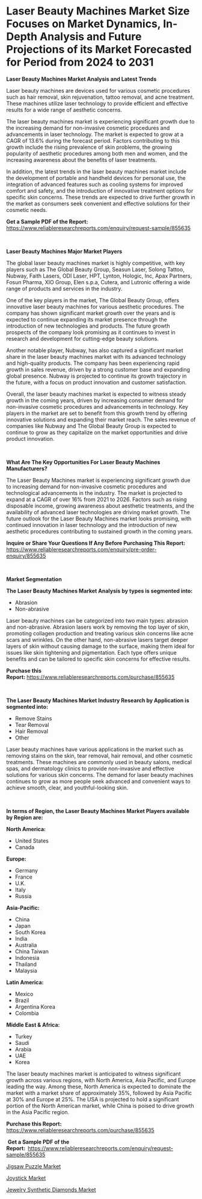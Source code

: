 <p><h1>Laser Beauty Machines Market Size Focuses on Market Dynamics, In-Depth Analysis and Future Projections of its Market Forecasted for Period from 2024 to 2031</h1></p><p><strong>Laser Beauty Machines Market Analysis and Latest Trends</strong></p>
<p><p>Laser beauty machines are devices used for various cosmetic procedures such as hair removal, skin rejuvenation, tattoo removal, and acne treatment. These machines utilize laser technology to provide efficient and effective results for a wide range of aesthetic concerns.</p><p>The laser beauty machines market is experiencing significant growth due to the increasing demand for non-invasive cosmetic procedures and advancements in laser technology. The market is expected to grow at a CAGR of 13.6% during the forecast period. Factors contributing to this growth include the rising prevalence of skin problems, the growing popularity of aesthetic procedures among both men and women, and the increasing awareness about the benefits of laser treatments.</p><p>In addition, the latest trends in the laser beauty machines market include the development of portable and handheld devices for personal use, the integration of advanced features such as cooling systems for improved comfort and safety, and the introduction of innovative treatment options for specific skin concerns. These trends are expected to drive further growth in the market as consumers seek convenient and effective solutions for their cosmetic needs.</p></p>
<p><strong>Get a Sample PDF of the Report:&nbsp;</strong> <a href="https://www.reliableresearchreports.com/enquiry/request-sample/855635">https://www.reliableresearchreports.com/enquiry/request-sample/855635</a></p>
<p>&nbsp;</p>
<p><strong>Laser Beauty Machines Major Market Players</strong></p>
<p><p>The global laser beauty machines market is highly competitive, with key players such as The Global Beauty Group, Seasun Laser, Solong Tattoo, Nubway, Faith Lasers, ODI Laser, HPT, Lynton, Hologic, Inc, Apax Partners, Fosun Pharma, XIO Group, Elen s.p.a, Cutera, and Lutronic offering a wide range of products and services in the industry.</p><p>One of the key players in the market, The Global Beauty Group, offers innovative laser beauty machines for various aesthetic procedures. The company has shown significant market growth over the years and is expected to continue expanding its market presence through the introduction of new technologies and products. The future growth prospects of the company look promising as it continues to invest in research and development for cutting-edge beauty solutions.</p><p>Another notable player, Nubway, has also captured a significant market share in the laser beauty machines market with its advanced technology and high-quality products. The company has been experiencing rapid growth in sales revenue, driven by a strong customer base and expanding global presence. Nubway is projected to continue its growth trajectory in the future, with a focus on product innovation and customer satisfaction.</p><p>Overall, the laser beauty machines market is expected to witness steady growth in the coming years, driven by increasing consumer demand for non-invasive cosmetic procedures and advancements in technology. Key players in the market are set to benefit from this growth trend by offering innovative solutions and expanding their market reach. The sales revenue of companies like Nubway and The Global Beauty Group is expected to continue to grow as they capitalize on the market opportunities and drive product innovation.</p></p>
<p>&nbsp;</p>
<p><strong>What Are The Key Opportunities For Laser Beauty Machines Manufacturers?</strong></p>
<p><p>The Laser Beauty Machines market is experiencing significant growth due to increasing demand for non-invasive cosmetic procedures and technological advancements in the industry. The market is projected to expand at a CAGR of over 16% from 2021 to 2026. Factors such as rising disposable income, growing awareness about aesthetic treatments, and the availability of advanced laser technologies are driving market growth. The future outlook for the Laser Beauty Machines market looks promising, with continued innovation in laser technology and the introduction of new aesthetic procedures contributing to sustained growth in the coming years.</p></p>
<p><strong>Inquire or Share Your Questions If Any Before Purchasing This Report:</strong> <a href="https://www.reliableresearchreports.com/enquiry/pre-order-enquiry/855635">https://www.reliableresearchreports.com/enquiry/pre-order-enquiry/855635</a></p>
<p>&nbsp;</p>
<p><strong>Market Segmentation</strong></p>
<p><strong>The Laser Beauty Machines Market Analysis by types is segmented into:</strong></p>
<p><ul><li>Abrasion</li><li>Non-abrasive</li></ul></p>
<p><p>Laser beauty machines can be categorized into two main types: abrasion and non-abrasive. Abrasion lasers work by removing the top layer of skin, promoting collagen production and treating various skin concerns like acne scars and wrinkles. On the other hand, non-abrasive lasers target deeper layers of skin without causing damage to the surface, making them ideal for issues like skin tightening and pigmentation. Each type offers unique benefits and can be tailored to specific skin concerns for effective results.</p></p>
<p><strong>Purchase this Report:&nbsp;</strong><a href="https://www.reliableresearchreports.com/purchase/855635">https://www.reliableresearchreports.com/purchase/855635</a></p>
<p>&nbsp;</p>
<p><strong>The Laser Beauty Machines Market Industry Research by Application is segmented into:</strong></p>
<p><ul><li>Remove Stains</li><li>Tear Removal</li><li>Hair Removal</li><li>Other</li></ul></p>
<p><p>Laser beauty machines have various applications in the market such as removing stains on the skin, tear removal, hair removal, and other cosmetic treatments. These machines are commonly used in beauty salons, medical spas, and dermatology clinics to provide non-invasive and effective solutions for various skin concerns. The demand for laser beauty machines continues to grow as more people seek advanced and convenient ways to achieve smooth, clear, and youthful-looking skin.</p></p>
<p>&nbsp;</p>
<p><strong>In terms of Region, the Laser Beauty Machines Market Players available by Region are:</strong></p>
<p>
    <p> <strong> North America: </strong>
        <ul>
            <li>United States</li>
            <li>Canada</li>
        </ul>
        </p> 
    <p> <strong> Europe: </strong>
        <ul>
            <li>Germany</li>
            <li>France</li>
            <li>U.K.</li>
            <li>Italy</li>
            <li>Russia</li>
        </ul>
        </p> 
    <p> <strong> Asia-Pacific: </strong>
        <ul>
            <li>China</li>
            <li>Japan</li>
            <li>South Korea</li>
            <li>India</li>
            <li>Australia</li>
            <li>China Taiwan</li>
            <li>Indonesia</li>
            <li>Thailand</li>
            <li>Malaysia</li>
        </ul>
        </p> 
    <p> <strong> Latin America: </strong>
        <ul>
            <li>Mexico</li>
            <li>Brazil</li>
            <li>Argentina Korea</li>
            <li>Colombia</li>
        </ul>
        </p> 
    <p> <strong> Middle East & Africa: </strong>
        <ul>
            <li>Turkey</li>
            <li>Saudi</li>
            <li>Arabia</li>
            <li>UAE</li>
            <li>Korea</li>
        </ul>
    </p>
    </p>
<p><p>The laser beauty machines market is anticipated to witness significant growth across various regions, with North America, Asia Pacific, and Europe leading the way. Among these, North America is expected to dominate the market with a market share of approximately 35%, followed by Asia Pacific at 30% and Europe at 25%. The USA is projected to hold a significant portion of the North American market, while China is poised to drive growth in the Asia Pacific region.</p></p>
<p><strong>Purchase this Report: </strong><a href="https://www.reliableresearchreports.com/purchase/855635">https://www.reliableresearchreports.com/purchase/855635</a></p>
<p>&nbsp;<strong>Get a Sample PDF of the Report:&nbsp;&nbsp;</strong><a href="https://www.reliableresearchreports.com/enquiry/request-sample/855635">https://www.reliableresearchreports.com/enquiry/request-sample/855635</a></p>
<p><strong></strong></p>
<p><p><a href="https://github.com/peachesmcdowel1/Market-Research-Report-List-1/blob/main/jigsaw-puzzle-market.md">Jigsaw Puzzle Market</a></p><p><a href="https://github.com/edytherolanlouisejk1miz0wig/Market-Research-Report-List-1/blob/main/joystick-market.md">Joystick Market</a></p><p><a href="https://github.com/redneck06/Market-Research-Report-List-2/blob/main/jewelry-synthetic-diamonds-market.md">Jewelry Synthetic Diamonds Market</a></p></p>